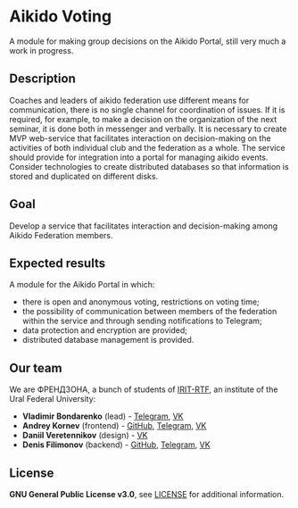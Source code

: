 # Aikido Voting

A module for making group decisions on the Aikido Portal, still very much a work in progress.

## Description

Coaches and leaders of aikido federation use different means for communication, there is no single channel for coordination of issues. If it is required, for example, to make a decision on the organization of the next seminar, it is done both in messenger and verbally. It is necessary to create MVP web-service that facilitates interaction on decision-making on the activities of both individual club and the federation as a whole. The service should provide for integration into a portal for managing aikido events. Consider technologies to create distributed databases so that information is stored and duplicated on different disks.

## Goal

Develop a service that facilitates interaction and decision-making among Aikido Federation members.

## Expected results

A module for the Aikido Portal in which:
- there is open and anonymous voting, restrictions on voting time;
- the possibility of communication between members of the federation within the service and through sending notifications to Telegram;
- data protection and encryption are provided;
- distributed database management is provided.

## Our team

We are ФРЕНДЗОНА, a bunch of students of [IRIT-RTF](https://rtf.urfu.ru/en/), an institute of the Ural Federal University:
- **Vladimir Bondarenko** (lead) - [Telegram](https://t.me/TOWLl), [VK](https://vk.com/kichimurawashuuu)
- **Andrey Kornev** (frontend) - [GitHub](https://github.com/biondohod), [Telegram](https://t.me/jesse_mccreee), [VK](https://vk.com/first_cringekage)
- **Daniil Veretennikov** (design) - [VK](https://vk.com/prostoo_daniil)
- **Denis Filimonov** (backend) - [GitHub](https://github.com/raitonoberu), [Telegram](https://t.me/raitonoberu), [VK](https://vk.com/raitonoberu)

## License

**GNU General Public License v3.0**, see [LICENSE](./LICENSE) for additional information.

